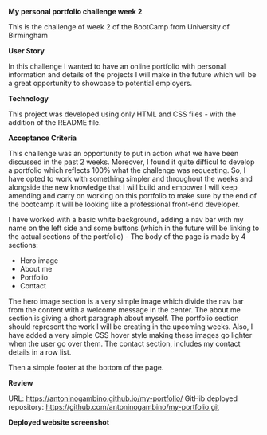 **My personal portfolio challenge week 2**

This is the challenge of week 2 of the BootCamp from University of Birmingham

**User Story**

In this challenge I wanted to have an online portfolio with personal information and details of the projects I will make in the future which will be a great opportunity to showcase to potential employers.

**Technology**

This project was developed using only HTML and CSS files - with the addition of the README file.

**Acceptance Criteria**

This challenge was an opportunity to put in action what we have been discussed in the past 2 weeks. Moreover, I found it quite difficul to develop a portfolio which reflects 100% what the challenge was requesting. So, I have opted to work with something simpler and throughout the weeks and alongside the new knowledge that I will build and empower I will keep amending and carry on working on this portfolio to make sure by the end of the bootcamp it will be looking like a professional front-end developer. 

I have worked with a basic white background, adding a nav bar with my name on the left side and some buttons (which in the future will be linking to the actual sections of the portfolio) - The body of the page is made by 4 sections:
- Hero image
- About me 
- Portfolio
- Contact

The hero image section is a very simple image which divide the nav bar from the content with a welcome message in the center.
The about me section is giving a short paragraph about myself. 
The portfolio section should represent the work I will be creating in the upcoming weeks. Also, I have added a very simple CSS hover style making these images go lighter when the user go over them. 
The contact section, includes my contact details in a row list.

Then a simple footer at the bottom of the page.

**Review**

URL: https://antoninogambino.github.io/my-portfolio/
GitHib deployed repository: https://github.com/antoninogambino/my-portfolio.git

**Deployed website screenshot**
